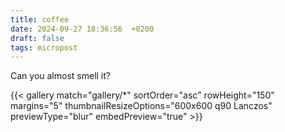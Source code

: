 ```yaml
---
title: coffee
date: 2024-09-27 18:36:56  +0200
draft: false
tags: micropost
---
```


Can you almost smell it?

{{< gallery match="gallery/*" sortOrder="asc" rowHeight="150" margins="5" thumbnailResizeOptions="600x600 q90 Lanczos" previewType="blur" embedPreview="true" >}}
